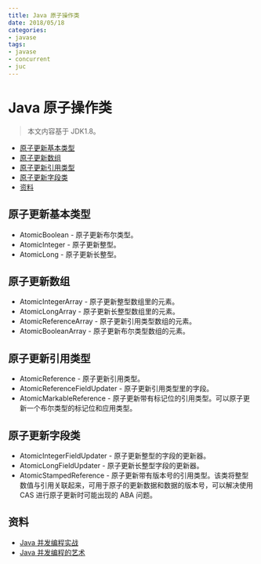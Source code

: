 ```yaml
---
title: Java 原子操作类
date: 2018/05/18
categories:
- javase
tags:
- javase
- concurrent
- juc
---
```


# Java 原子操作类

> 本文内容基于 JDK1.8。

<!-- TOC depthFrom:2 depthTo:4 -->

- [原子更新基本类型](#原子更新基本类型)
- [原子更新数组](#原子更新数组)
- [原子更新引用类型](#原子更新引用类型)
- [原子更新字段类](#原子更新字段类)
- [资料](#资料)

<!-- /TOC -->

## 原子更新基本类型

* AtomicBoolean - 原子更新布尔类型。
* AtomicInteger - 原子更新整型。
* AtomicLong - 原子更新长整型。

## 原子更新数组

* AtomicIntegerArray - 原子更新整型数组里的元素。
* AtomicLongArray - 原子更新长整型数组里的元素。
* AtomicReferenceArray - 原子更新引用类型数组的元素。
* AtomicBooleanArray - 原子更新布尔类型数组的元素。

## 原子更新引用类型

* AtomicReference - 原子更新引用类型。
* AtomicReferenceFieldUpdater - 原子更新引用类型里的字段。
* AtomicMarkableReference - 原子更新带有标记位的引用类型。可以原子更新一个布尔类型的标记位和应用类型。

## 原子更新字段类

* AtomicIntegerFieldUpdater - 原子更新整型的字段的更新器。
* AtomicLongFieldUpdater - 原子更新长整型字段的更新器。
* AtomicStampedReference - 原子更新带有版本号的引用类型。该类将整型数值与引用关联起来，可用于原子的更新数据和数据的版本号，可以解决使用 CAS 进行原子更新时可能出现的 ABA 问题。

## 资料

* [Java 并发编程实战](https://item.jd.com/10922250.html)
* [Java 并发编程的艺术](https://item.jd.com/11740734.html)